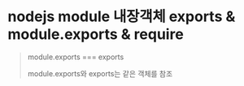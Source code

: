 # nodejs module 내장객체 exports & module.exports & require

> module.exports === exports
>
> module.exports와 exports는 같은 객체를 참조
